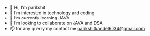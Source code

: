 - 👋 Hi, I’m parikshit
- 👀 I’m interested in technology and coding
- 🌱 I’m currently learning JAVA
- 💞️ I’m looking to collaborate on JAVA and DSA
- 📫 for any querry my contact me parikshitkandel6034@gmail.com

